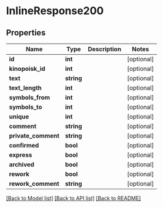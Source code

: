 # InlineResponse200

## Properties
Name | Type | Description | Notes
------------ | ------------- | ------------- | -------------
**id** | **int** |  | [optional] 
**kinopoisk_id** | **int** |  | [optional] 
**text** | **string** |  | [optional] 
**text_length** | **int** |  | [optional] 
**symbols_from** | **int** |  | [optional] 
**symbols_to** | **int** |  | [optional] 
**unique** | **int** |  | [optional] 
**comment** | **string** |  | [optional] 
**private_comment** | **string** |  | [optional] 
**confirmed** | **bool** |  | [optional] 
**express** | **bool** |  | [optional] 
**archived** | **bool** |  | [optional] 
**rework** | **bool** |  | [optional] 
**rework_comment** | **string** |  | [optional] 

[[Back to Model list]](../../README.md#documentation-for-models) [[Back to API list]](../../README.md#documentation-for-api-endpoints) [[Back to README]](../../README.md)

